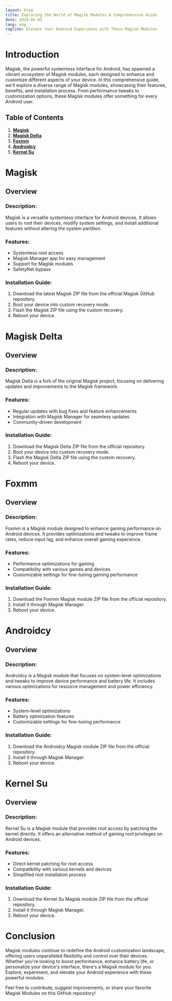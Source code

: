 ```yaml
---
layout: blog
title: Exploring the World of Magisk Modules A Comprehensive Guide
date: 2024-05-01
lang: eng
tagline: Elevate Your Android Experience with These Magisk Modules
---
```


# Introduction

Magisk, the powerful systemless interface for Android, has spawned a vibrant ecosystem of Magisk modules, each designed to enhance and customize different aspects of your device. In this comprehensive guide, we'll explore a diverse range of Magisk modules, showcasing their features, benefits, and installation process. From performance tweaks to customization options, these Magisk modules offer something for every Android user.

## Table of Contents

1. **[Magisk](#magisk)**
2. **[Magisk Delta](#magisk-delta)**
3. **[Foxmm](#foxmm)**
4. **[Androidcy](#androidcy)**
5. **[Kernel Su](#kernel-su)**

<!-- Add more sections as needed -->

# Magisk

## Overview

### Description:
Magisk is a versatile systemless interface for Android devices. It allows users to root their devices, modify system settings, and install additional features without altering the system partition.

### Features:
- Systemless root access
- Magisk Manager app for easy management
- Support for Magisk modules
- SafetyNet bypass

### Installation Guide:
1. Download the latest Magisk ZIP file from the official Magisk GitHub repository.
2. Boot your device into custom recovery mode.
3. Flash the Magisk ZIP file using the custom recovery.
4. Reboot your device.

# Magisk Delta

## Overview

### Description:
Magisk Delta is a fork of the original Magisk project, focusing on delivering updates and improvements to the Magisk framework.

### Features:
- Regular updates with bug fixes and feature enhancements
- Integration with Magisk Manager for seamless updates
- Community-driven development

### Installation Guide:
1. Download the Magisk Delta ZIP file from the official repository.
2. Boot your device into custom recovery mode.
3. Flash the Magisk Delta ZIP file using the custom recovery.
4. Reboot your device.

# Foxmm

## Overview

### Description:
Foxmm is a Magisk module designed to enhance gaming performance on Android devices. It provides optimizations and tweaks to improve frame rates, reduce input lag, and enhance overall gaming experience.

### Features:
- Performance optimizations for gaming
- Compatibility with various games and devices
- Customizable settings for fine-tuning gaming performance

### Installation Guide:
1. Download the Foxmm Magisk module ZIP file from the official repository.
2. Install it through Magisk Manager.
3. Reboot your device.

# Androidcy

## Overview

### Description:
Androidcy is a Magisk module that focuses on system-level optimizations and tweaks to improve device performance and battery life. It includes various optimizations for resource management and power efficiency.

### Features:
- System-level optimizations
- Battery optimization features
- Customizable settings for fine-tuning performance

### Installation Guide:
1. Download the Androidcy Magisk module ZIP file from the official repository.
2. Install it through Magisk Manager.
3. Reboot your device.

# Kernel Su

## Overview

### Description:
Kernel Su is a Magisk module that provides root access by patching the kernel directly. It offers an alternative method of gaining root privileges on Android devices.

### Features:
- Direct kernel patching for root access
- Compatibility with various kernels and devices
- Simplified root installation process

### Installation Guide:
1. Download the Kernel Su Magisk module ZIP file from the official repository.
2. Install it through Magisk Manager.
3. Reboot your device.

# Conclusion

Magisk modules continue to redefine the Android customization landscape, offering users unparalleled flexibility and control over their devices. Whether you're looking to boost performance, enhance battery life, or personalize your device's interface, there's a Magisk module for you. Explore, experiment, and elevate your Android experience with these powerful modules.

Feel free to contribute, suggest improvements, or share your favorite Magisk Modules on this GitHub repository!
